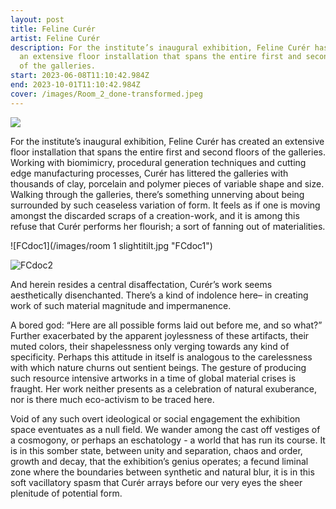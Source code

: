```yaml
---
layout: post
title: Feline Curér
artist: Feline Curér
description: For the institute’s inaugural exhibition, Feline Curér has created
  an extensive floor installation that spans the entire first and second floors
  of the galleries.
start: 2023-06-08T11:10:42.984Z
end: 2023-10-01T11:10:42.984Z
cover: /images/Room_2_done-transformed.jpeg
---
```

![](/images/Room_2_done-transformed.jpeg)







For the institute’s inaugural exhibition,
Feline Curér has created an extensive floor
installation that spans the entire first and second floors of the galleries.
Working with biomimicry, procedural
generation techniques and cutting edge manufacturing processes, Curér has littered the galleries with thousands of clay, porcelain and polymer pieces of variable shape and size.
Walking through the galleries, there’s something unnerving about being surrounded by such ceaseless variation of form. It feels as if one is moving amongst the discarded scraps of a creation-work, and it is among this refuse that Curér performs her flourish; a sort of fanning out of materialities.

![FCdoc1](/images/room 1 slightitilt.jpg "FCdoc1")

![FCdoc2](/images/closeup3.jpg "FCdoc2")

And herein resides a central disaffectation, Curér’s work seems aesthetically disenchanted. There’s a kind of indolence here– in creating work of such material magnitude and impermanence.

A bored god: “Here are all possible forms laid out before me, and so what?” Further exacerbated by the apparent joylessness of these artifacts, their muted colors, their shapelessness only verging towards any kind of specificity.
Perhaps this attitude in itself is analogous to the carelessness with which nature churns out sentient beings. The gesture of producing such resource intensive artworks in a time of global material crises is fraught. Her work neither presents as a celebration of natural exuberance, nor is there much eco-activism to be traced here.

Void of any such overt ideological or social engagement the exhibition space eventuates as a null field.
We wander among the cast off vestiges of a cosmogony, or perhaps an eschatology - a world that has run its course.
It is in this somber state, between unity and separation, chaos and order, growth and decay, that the exhibition’s genius operates; a fecund liminal zone where the boundaries between synthetic and natural blur, it is in this soft vacillatory spasm that Curér arrays before our very eyes the sheer plenitude of potential form.